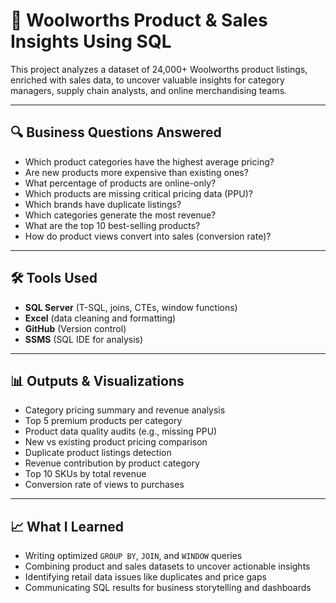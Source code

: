 # 🛒 Woolworths Product & Sales Insights Using SQL

This project analyzes a dataset of 24,000+ Woolworths product listings, enriched with sales data, to uncover valuable insights for category managers, supply chain analysts, and online merchandising teams.

---

## 🔍 Business Questions Answered

- Which product categories have the highest average pricing?
- Are new products more expensive than existing ones?
- What percentage of products are online-only?
- Which products are missing critical pricing data (PPU)?
- Which brands have duplicate listings?
- Which categories generate the most revenue?
- What are the top 10 best-selling products?
- How do product views convert into sales (conversion rate)?

---

## 🛠️ Tools Used

- **SQL Server** (T-SQL, joins, CTEs, window functions)
- **Excel** (data cleaning and formatting)
- **GitHub** (Version control)
- **SSMS** (SQL IDE for analysis)

---

## 📊 Outputs & Visualizations

- Category pricing summary and revenue analysis
- Top 5 premium products per category
- Product data quality audits (e.g., missing PPU)
- New vs existing product pricing comparison
- Duplicate product listings detection
- Revenue contribution by product category
- Top 10 SKUs by total revenue
- Conversion rate of views to purchases

---

## 📈 What I Learned

- Writing optimized `GROUP BY`, `JOIN`, and `WINDOW` queries
- Combining product and sales datasets to uncover actionable insights
- Identifying retail data issues like duplicates and price gaps
- Communicating SQL results for business storytelling and dashboards
